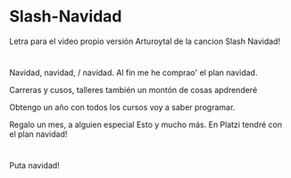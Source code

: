 # Slash-Navidad
Letra para el video propio versión Arturoytal de la cancion Slash Navidad!

#
Navidad, navidad, / navidad.
Al fin me he comprao' el plan navidad.

Carreras y cusos, talleres también
un montón de cosas apdrenderé

Obtengo un año con todos los cursos
voy a saber programar.

Regalo un mes, a alguien especial
Esto y mucho más.
En Platzi tendré
con el plan navidad!

# 
Puta navidad!

